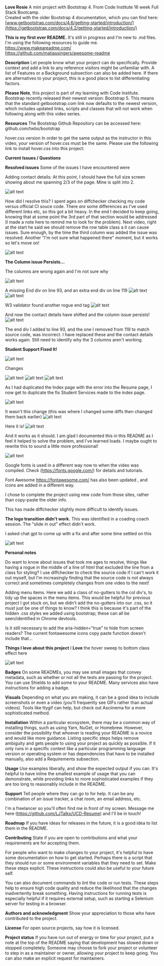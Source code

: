 
**Love Rosie**
A mini project with Bootstrap 4. From Code Institute 16 week Full Stack Bootcamp.  
Created with the older Bootstrap 4 documentation, which you can find here: [www.getbootstrap.com/docs/4.6/getting-started/introduction/](https://getbootstrap.com/docs/4.2/getting-started/introduction/)

**This is my first ever README.**
It's still in progress and I'm new to .md files. 
I'm using the following resources to guide me. 
https://www.makeareadme.com/
https://github.com/matiassingers/awesome-readme

**Description**
Let people know what your project can do specifically. Provide context and add a link to any reference visitors might be unfamiliar with. A list of Features or a Background subsection can also be added here. If there are alternatives to your project, this is a good place to list differentiating factors.

**Please Note**, this project is part of my learning with Code Institute. 
Bootstrap recently released their newest version: Bootstrap 5. This means that the standard getbootstrap.com link now defaults to the newest version, which includes updated links, scripts and classes that will not work when following along with this video series.

**Resources**
The Bootstrap Github Repository can be accessed here: github.com/twbs/bootstrap

hover.css version
In order to get the same output as the instructor in this video, your version of hover.css must be the same. Please use the following link to install hover.css into this project:
<link rel="stylesheet" href="https://cdnjs.cloudflare.com/ajax/libs/hover.css/2.1.1/css/hover-min.css" type="text/css" />

**Current Issues / Questions**


**Resolved issues**
Some of the issues I have encountered were

Adding contact details: At this point, I should have the full size screen showing about me spanning 2/3 of the page. Mine is split into 2. 

![alt text](./assets/readme-img/image-2-col.png)

How did I resolve this? I spent ages on diffchecker checking my code versus official CI souce code. There *are* some differences as I've used different links etc, so this got a bit heavy. In the end I decided to keep going, knowing that at some point the 3rd part of that section would be addressed (I made a note here to remind me to look for the problem). Next video, right at the start he said we should remove the row table class a it can cause issues. Sure enough, by the time the third column was added the issue was resolved. Another "I'm not sure what happened there" moment, but it works so let's move on!  

![alt text](./assets/readme-img/image3-cols.png)


**The Column issue Persists...**

The columns are wrong again and I'm not sure why

![alt text](./assets/readme-img/column-issue-persists.png)

A missing End div on line 93, and an extra end div on line 119
![alt text](./assets/readme-img/issuediffcheck.png)
![alt text](./assets/readme-img/issue-diffcheck-two.png)

W3 validator found another rogue end tag 
![alt text](./assets/readme-img/issue-w3validator.png)

And now the contact details have shifted and the column issue persists!
![alt text](./assets/readme-img/issue-making-things-worse.png)


The end div I added to line 93, and the one I removed from 119 to match source code, was incorrect. I have replaced these and the contact details works again. 
Still need to identify why the 3 columns aren't working. 

**Student Support Fixed It!**

![alt text](./assets/readme-img/student-support-fixed-it.png)

Changes

![alt text](./assets/readme-img/student-support-changes.png)
![alt text](./assets/readme-img/student-support-changes2.png)
![alt text](./assets/readme-img/student-support-changes3.png)


As I had duplicated the Index page with the error into the Resume page, I now get to duplicate the fix Student Services made to the index page. 

![alt text](./assets/readme-img/error-duplicate-resume-page.png)

It wasn't this change (this was where I changed some diffs then changed them back earlier)
![alt text](./assets/readme-img/not-this-change.png)

Here it is!
![alt text](./assets/readme-img/fix-for-resume.png)


And it works as it should. I am glad I documented this in this README as I feel it helped to solve the problem, and I've learned loads. I maybe ought to rewrite this to sound a little more professional! 

![alt text](./assets/readme-img/working-resume-page.png)


Google fonts is used in a different way now to when the video was compiled. Check (https://fonts.google.com/) for details and tutorials. 

Font Awesome https://fontawesome.com/ has also been updated , and icons are added in a different way.

I chose to complete the project using new code from those sites, rather than copy-paste the older info. 

This has made diffchecker slightly more difficult to identify issues. 

**The logo transition didn't work.**
This was identified in a coading coach session. 
The "slide in out" effect didn't work. 

I asked chat gpt to come up with a fix and after some time settled on this 

![alt text](./assets/readme-img/chatgpt-slide-transition.png)



**Personal notes**

Do want to know about issues that took me ages to resolve, things like having a rogue </a> in the middle of a line of html that excluded the line from a class for styling? I use diffchecker to check the source code if I can't work it out myself, but I'm increasingly finding that the source code is not always correct and sometimes completely changes from one video to the next! 

Adding menu items. Here we add a class of no-gutters to the col div's, to tidy up the spaces in the menu items. This would be helpful for previous project I got stuck on, but we didn't add the no-gutters into our .css, so it must just be one of things to know? I think this is because it's part of the hidden .css styles we added using bootstrap; these can all be seen/identified in Chrome devtools.

Is it still necessary to add the aria-hidden="true" to hide from screen readers? The current fontawesome icons copy paste function doesn't include that...

**Things I love about this project**
I **Love** the hover sweep to bottom class effect here

![alt text](./assets/readme-img/image-sweep-to-bottom.png)

**Badges**
On some READMEs, you may see small images that convey metadata, such as whether or not all the tests are passing for the project. You can use Shields to add some to your README. Many services also have instructions for adding a badge.

**Visuals**
Depending on what you are making, it can be a good idea to include screenshots or even a video (you'll frequently see GIFs rather than actual videos). Tools like ttygif can help, but check out Asciinema for a more sophisticated method.

**Installation**
Within a particular ecosystem, there may be a common way of installing things, such as using Yarn, NuGet, or Homebrew. However, consider the possibility that whoever is reading your README is a novice and would like more guidance. Listing specific steps helps remove ambiguity and gets people to using your project as quickly as possible. If it only runs in a specific context like a particular programming language version or operating system or has dependencies that have to be installed manually, also add a Requirements subsection.

**Usage**
Use examples liberally, and show the expected output if you can. It's helpful to have inline the smallest example of usage that you can demonstrate, while providing links to more sophisticated examples if they are too long to reasonably include in the README.

**Support**
Tell people where they can go to for help. It can be any combination of an issue tracker, a chat room, an email address, etc.

I'm a freelancer so you'll often find me in front of my screen. Message me here (https://github.com/LJTalks/UCD-Resume) and I'll be in touch!

**Roadmap**
If you have ideas for releases in the future, it is a good idea to list them in the README.

**Contributing**
State if you are open to contributions and what your requirements are for accepting them.

For people who want to make changes to your project, it's helpful to have some documentation on how to get started. Perhaps there is a script that they should run or some environment variables that they need to set. Make these steps explicit. These instructions could also be useful to your future self.

You can also document commands to lint the code or run tests. These steps help to ensure high code quality and reduce the likelihood that the changes inadvertently break something. Having instructions for running tests is especially helpful if it requires external setup, such as starting a Selenium server for testing in a browser.

**Authors and acknowledgment**
Show your appreciation to those who have contributed to the project.

**License**
For open source projects, say how it is licensed.

**Project status**
If you have run out of energy or time for your project, put a note at the top of the README saying that development has slowed down or stopped completely. Someone may choose to fork your project or volunteer to step in as a maintainer or owner, allowing your project to keep going. You can also make an explicit request for maintainers.